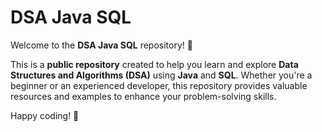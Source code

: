 # DSA Java SQL

Welcome to the **DSA Java SQL** repository! 🎉

This is a **public repository** created to help you learn and explore **Data Structures and Algorithms (DSA)** using **Java** and **SQL**. Whether you're a beginner or an experienced developer, this repository provides valuable resources and examples to enhance your problem-solving skills.


Happy coding! 🚀